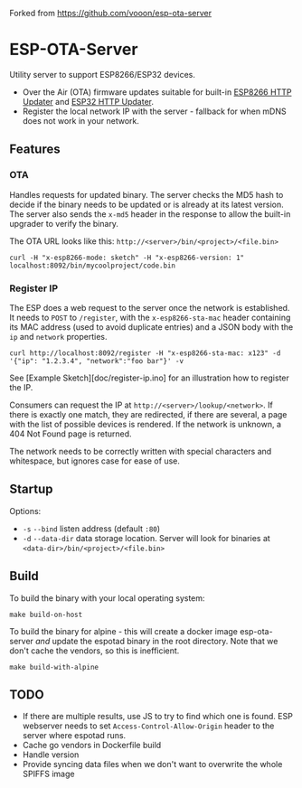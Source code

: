 Forked from https://github.com/vooon/esp-ota-server

ESP-OTA-Server
==============

Utility server to support ESP8266/ESP32 devices.

* Over the Air (OTA) firmware updates suitable for built-in [ESP8266 HTTP Updater][1] and [ESP32 HTTP Updater][2].
* Register the local network IP with the server - fallback for when mDNS does not work in your network.

Features
--------

### OTA

Handles requests for updated binary. The server checks the MD5 hash to decide if the binary needs to be updated or is
already at its latest version. The server also sends the `x-md5` header in the response to allow the built-in upgrader
to verify the binary.

The OTA URL looks like this: `http://<server>/bin/<project>/<file.bin>`

    curl -H "x-esp8266-mode: sketch" -H "x-esp8266-version: 1" localhost:8092/bin/mycoolproject/code.bin

### Register IP

The ESP does a web request to the server once the network is established. It needs to `POST` to `/register`, with
the `x-esp8266-sta-mac` header containing its MAC address (used to avoid duplicate entries) and a JSON body with the
`ip` and `network` properties.

    curl http://localhost:8092/register -H "x-esp8266-sta-mac: x123" -d '{"ip": "1.2.3.4", "network":"foo bar"}' -v

See [Example Sketch][doc/register-ip.ino] for an illustration how to register the IP.

Consumers can request the IP at `http://<server>/lookup/<network>`. If there is exactly one match, they are redirected,
if there are several, a page with the list of possible devices is rendered. If the network is unknown, a 404 Not Found
page is returned.

The network needs to be correctly written with special characters and whitespace, but ignores case for ease of use.

Startup
-------

Options:
- `-s` `--bind` listen address (default `:80`)
- `-d` `--data-dir` data storage location. Server will look for binaries at `<data-dir>/bin/<project>/<file.bin>`

Build
-----

To build the binary with your local operating system:

    make build-on-host

To build the binary for alpine - this will create a docker image esp-ota-server *and* update the espotad binary in the
root directory.
Note that we don't cache the vendors, so this is inefficient.

    make build-with-alpine

TODO
----
- If there are multiple results, use JS to try to find which one is found. ESP webserver needs to set `Access-Control-Allow-Origin` header to the server where espotad runs.
- Cache go vendors in Dockerfile build
- Handle version
- Provide syncing data files when we don't want to overwrite the whole SPIFFS image

[1]: https://github.com/esp8266/Arduino/tree/master/libraries/ESP8266httpUpdate
[2]: https://github.com/suculent/esp32-http-update
